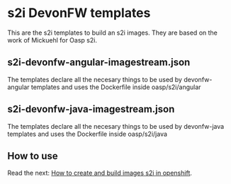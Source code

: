 # s2i DevonFW templates

This are the s2i templates to build an s2i images. They are based on the work of Mickuehl for Oasp s2i.

## s2i-devonfw-angular-imagestream.json

The templates declare all the necesary things to be used by devonfw-angular templates and uses the Dockerfile inside oasp/s2i/angular

## s2i-devonfw-java-imagestream.json

The templates declare all the necesary things to be used by devonfw-java templates and uses the Dockerfile inside oasp/s2i/java


## How to use

Read the next: [How to create and build images s2i in openshift](https://github.com/oasp/s2i/tree/master/devonfw#how-to-create-and-build-images-s2i-in-openshift).